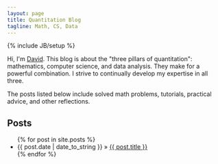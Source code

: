 ```yaml
---
layout: page
title: Quantitation Blog
tagline: Math, CS, Data
---
```

{% include JB/setup %}


Hi, I'm [David](http://stat.yale.edu/~wdb22). This blog is about the "three pillars of quantitation": mathematics, computer science, and data analysis. They make for a powerful combination. I strive to continually develop my expertise in all three.

The posts listed below include solved math problems, tutorials, practical advice, and other reflections.


## Posts

<ul class="posts">
  {% for post in site.posts %}
    <li><span>{{ post.date | date_to_string }}</span> &raquo; <a href="{{ BASE_PATH }}{{ post.url }}">{{ post.title }}</a></li>
  {% endfor %}
</ul>

